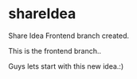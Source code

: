 # shareIdea
Share Idea Frontend branch created.

This is the frontend branch..

Guys lets start with this new idea.:) 


